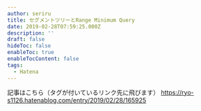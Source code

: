 ```yaml
---
author: seriru
title: セグメントツリーとRange Minimum Query
date: 2019-02-28T07:59:25.000Z
description: ''
draft: false
hideToc: false
enableToc: true
enableTocContent: false
tags:
  - Hatena
---
```


記事はこちら（タグが付いているリンク先に飛びます）
https://ryo-s1126.hatenablog.com/entry/2019/02/28/165925
